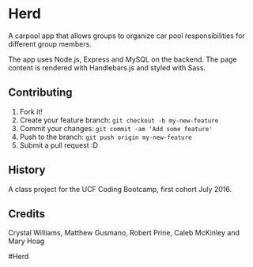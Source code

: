 # Herd


A carpool app that allows groups to organize car pool responsibilities for different group members.


The app uses Node.js, Express and MySQL on the backend. The page content is rendered with Handlebars.js and styled with Sass.



## Contributing

1. Fork it!
2. Create your feature branch: `git checkout -b my-new-feature`
3. Commit your changes: `git commit -am 'Add some feature'`
4. Push to the branch: `git push origin my-new-feature`
5. Submit a pull request :D

 ## History

A class project for the UCF Coding Bootcamp, first cohort July 2016.

## Credits

Crystal Williams, Matthew Gusmano, Robert Prine, Caleb McKinley and Mary Hoag



#Herd

